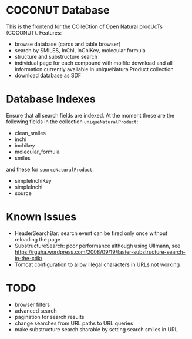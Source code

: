 # COCONUT Database
This is the frontend for the COlleCtion of Open Natural prodUcTs (COCONUT).
Features:
* browse database (cards and table browser)
* search by SMILES, InChI, InChIKey, molecular formula
* structure and substructure search
* individual page for each compound with molfile download and all information currently available in uniqueNaturalProduct collection
* download database as SDF

# Database Indexes
Ensure that all search fields are indexed. At the moment these are the following fields in the collection `uniqueNaturalProduct`:
* clean_smiles
* inchi
* inchikey
* molecular_formula
* smiles

and these for `sourceNaturalProduct`:
* simpleInchiKey
* simpleInchi
* source

# Known Issues
* HeaderSearchBar: search event can be fired only once without reloading the page
* SubstructureSearch: poor performance although using Ullmann, see https://rguha.wordpress.com/2008/09/19/faster-substructure-search-in-the-cdk/
* Tomcat configuration to allow illegal characters in URLs not working

# TODO
* browser filters
* advanced search
* pagination for search results
* change searches from URL paths to URL queries
* make substructure search sharable by setting search smiles in URL
